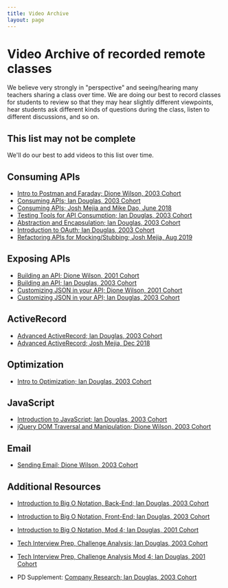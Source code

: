 ```yaml
---
title: Video Archive
layout: page
---
```


# Video Archive of recorded remote classes

We believe very strongly in "perspective" and seeing/hearing many teachers sharing a class over time. We are doing our best to record classes for students to review so that they may hear slightly different viewpoints, hear students ask different kinds of questions during the class, listen to different discussions, and so on.


## This list may not be complete

We'll do our best to add videos to this list over time.


## Consuming APIs

* [Intro to Postman and Faraday; Dione Wilson, 2003 Cohort](https://vimeo.com/441936303/5a42f55a41)
* [Consuming APIs; Ian Douglas, 2003 Cohort](https://vimeo.com/441933853/f2a98b9559)
* [Consuming APIs; Josh Mejia and Mike Dao, June 2018](https://www.youtube.com/watch?v=FcgkfZEv_LI)
* [Testing Tools for API Consumption; Ian Douglas, 2003 Cohort](https://vimeo.com/441938656/0234a0196b)
* [Abstraction and Encapsulation; Ian Douglas, 2003 Cohort](https://vimeo.com/441937652/91941af0f8)
* [Introduction to OAuth; Ian Douglas, 2003 Cohort](https://vimeo.com/441926366/3d1072226d)
* [Refactoring APIs for Mocking/Stubbing; Josh Mejia, Aug 2019](https://www.youtube.com/watch?v=Okck4Fc557o)


## Exposing APIs

* [Building an API; Dione Wilson, 2001 Cohort](https://vimeo.com/441936930/7f726f0ffd)
* [Building an API; Ian Douglas, 2003 Cohort](https://vimeo.com/441942514/9a72728f22)
* [Customizing JSON in your API; Dione Wilson, 2001 Cohort](https://vimeo.com/441935438/8fe924d4fd)
* [Customizing JSON in your API; Ian Douglas, 2003 Cohort](https://vimeo.com/441943509/16e0c5e8f1)



## ActiveRecord

* [Advanced ActiveRecord; Ian Douglas, 2003 Cohort](https://vimeo.com/441945463/d090c702bb)
* [Advanced ActiveRecord; Josh Mejia, Dec 2018](https://www.youtube.com/watch?v=OccKyvGvLKE)


## Optimization

* [Intro to Optimization; Ian Douglas, 2003 Cohort](https://vimeo.com/441953043/25ec05f260)


## JavaScript

* [Introduction to JavaScript; Ian Douglas, 2003 Cohort](https://vimeo.com/436181385)
* [jQuery DOM Traversal and Manipulation; Dione Wilson, 2003 Cohort](https://vimeo.com/441944539/72f9a78438)


## Email

* [Sending Email; Dione Wilson, 2003 Cohort](https://vimeo.com/441941693/6f787c262f)


## Additional Resources

* [Introduction to Big O Notation, Back-End; Ian Douglas, 2003 Cohort](https://vimeo.com/441946493/ac1ef11de7)
* [Introduction to Big O Notation, Front-End; Ian Douglas, 2003 Cohort](https://vimeo.com/441951062/1516a80c38)
* [Introduction to Big O Notation, Mod 4; Ian Douglas, 2001 Cohort](https://vimeo.com/415230957)
* [Tech Interview Prep, Challenge Analysis; Ian Douglas, 2003 Cohort](https://vimeo.com/441948881/581b1edfbc)
* [Tech Interview Prep, Challenge Analysis Mod 4; Ian Douglas, 2001 Cohort](https://vimeo.com/415197514)

* PD Supplement: [Company Research; Ian Douglas, 2003 Cohort](https://vimeo.com/441941222/da3924f607)
